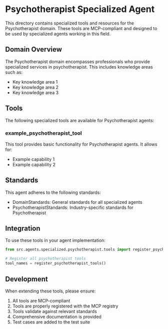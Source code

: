 # Psychotherapist Specialized Agent

This directory contains specialized tools and resources for the Psychotherapist domain. These tools are MCP-compliant and designed to be used by specialized agents working in this field.

## Domain Overview

The Psychotherapist domain encompasses professionals who provide specialized services in psychotherapist. This includes knowledge areas such as:

- Key knowledge area 1
- Key knowledge area 2
- Key knowledge area 3

## Tools

The following specialized tools are available for Psychotherapist agents:

### example_psychotherapist_tool

This tool provides basic functionality for Psychotherapist agents. It allows for:

- Example capability 1
- Example capability 2

## Standards

This agent adheres to the following standards:

- DomainStandards: General standards for all specialized agents
- PsychotherapistStandards: Industry-specific standards for Psychotherapist

## Integration

To use these tools in your agent implementation:

```python
from src.agents.specialized.psychotherapist.tools import register_psychotherapist_tools

# Register all psychotherapist tools
tool_names = register_psychotherapist_tools()
```

## Development

When extending these tools, please ensure:

1. All tools are MCP-compliant
2. Tools are properly registered with the MCP registry
3. Tools validate against relevant standards
4. Comprehensive documentation is provided
5. Test cases are added to the test suite
